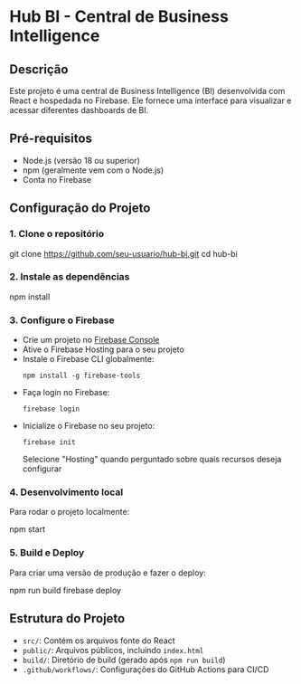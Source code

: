 # Hub BI - Central de Business Intelligence

## Descrição
Este projeto é uma central de Business Intelligence (BI) desenvolvida com React e hospedada no Firebase. Ele fornece uma interface para visualizar e acessar diferentes dashboards de BI.

## Pré-requisitos
- Node.js (versão 18 ou superior)
- npm (geralmente vem com o Node.js)
- Conta no Firebase

## Configuração do Projeto

### 1. Clone o repositório

git clone https://github.com/seu-usuario/hub-bi.git
cd hub-bi

### 2. Instale as dependências

npm install

### 3. Configure o Firebase
- Crie um projeto no [Firebase Console](https://console.firebase.google.com/)
- Ative o Firebase Hosting para o seu projeto
- Instale o Firebase CLI globalmente:
  ```
  npm install -g firebase-tools
  ```
- Faça login no Firebase:
  ```
  firebase login
  ```
- Inicialize o Firebase no seu projeto:
  ```
  firebase init
  ```
  Selecione "Hosting" quando perguntado sobre quais recursos deseja configurar

### 4. Desenvolvimento local
Para rodar o projeto localmente:

npm start

### 5. Build e Deploy
Para criar uma versão de produção e fazer o deploy:

npm run build
firebase deploy

## Estrutura do Projeto
- `src/`: Contém os arquivos fonte do React
- `public/`: Arquivos públicos, incluindo `index.html`
- `build/`: Diretório de build (gerado após `npm run build`)
- `.github/workflows/`: Configurações do GitHub Actions para CI/CD